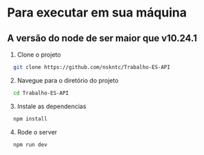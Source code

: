 # Para executar em sua máquina
## A versão do node de ser maior que v10.24.1

1. Clone o projeto

```bash
  git clone https://github.com/nskntc/Trabalho-ES-API
```

2. Navegue para o diretório do projeto

```bash
  cd Trabalho-ES-API
```

3. Instale as dependencias

```bash
  npm install
```

4. Rode o server

```bash
  npm run dev
```
